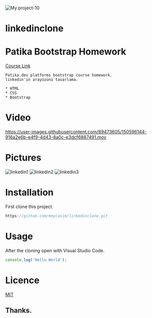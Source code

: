 ![My project-10](https://user-images.githubusercontent.com/89473605/174805679-1a25a7db-b90a-412d-811e-92dd0c38ffb2.png)

# linkedinclone
 
# Patika Bootstrap Homework
[Course Link](https://app.patika.dev/moduller/bootstrap)
```
Patika.dev platforms bootstrap course homework.
linkedin'in arayüzünü tasarlama.
```
```
* HTML
* CSS
* Bootstrap
```
# Video




https://user-images.githubusercontent.com/89473605/150596144-916a2e6b-e4f9-4d43-8a0c-e3dcf6887491.mov






# Pictures

![linkedin1](https://user-images.githubusercontent.com/89473605/150595868-3b04a096-3285-4706-954f-4b51ad03e49e.png)
![linkedin2](https://user-images.githubusercontent.com/89473605/150595881-36ec19fc-597e-411f-85e2-005be8be4c5a.png)
![linkedin3](https://user-images.githubusercontent.com/89473605/150595885-dce48cb2-a12b-46af-bb36-0c6f4f7ce666.png)

# Installation 
 First clone this project.
 ```c
https://github.com/meycasim/linkedinclone.git 
```

 # Usage
 After the cloning open with Visual Studio Code.



```javaScript
console.log('Hello World');
```

# Licence

[MIT](https://choosealicense.com/licenses/mit)

## Thanks.

